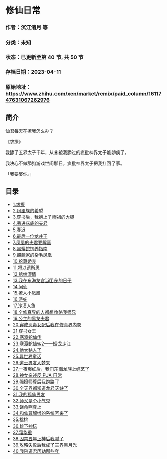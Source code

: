 # 修仙日常

### 作者：沉江渚月 等

### 分类：未知

### 状态：已更新至第 40 节, 共 50 节
### 存档日期：2023-04-11

### 原始地址：https://www.zhihu.com/xen/market/remix/paid_column/1611747631067262976


## 简介
仙君每天在撩我怎么办？


《求撩》


我舔了五界太子千年，从未被我舔过的疯批神界太子嫉妒疯了。


我决心不做舔狗游戏世间那日，疯批神界太子把我扛回了家。


「我要娶你。」




## 目录
- [1.求撩](1.求撩.md)
- [2.凤凰族的希望](2.凤凰族的希望.md)
- [3.穿书后，我抱上了师祖的大腿](3.穿书后，我抱上了师祖的大腿.md)
- [4.丢进床底的夫君](4.丢进床底的夫君.md)
- [5.春迟](5.春迟.md)
- [6.最后一位龙井王](6.最后一位龙井王.md)
- [7.凤凰的夫君要孵蛋](7.凤凰的夫君要孵蛋.md)
- [8.黑蟒蛇饲养指南](8.黑蟒蛇饲养指南.md)
- [9.麒麟家的杂毛凤凰](9.麒麟家的杂毛凤凰.md)
- [10.蛇尊娇宠](10.蛇尊娇宠.md)
- [11.将以遗所思](11.将以遗所思.md)
- [12.绾绾深情](12.绾绾深情.md)
- [13.我在东海龙宫当团宠的日子](13.我在东海龙宫当团宠的日子.md)
- [14.问仙](14.问仙.md)
- [15.撩人小凤凰](15.撩人小凤凰.md)
- [16.游蛇](16.游蛇.md)
- [17.沙漠人鱼](17.沙漠人鱼.md)
- [18.全修真界的人都想攻略我师兄](18.全修真界的人都想攻略我师兄.md)
- [19.公主的黑龙夫君](19.公主的黑龙夫君.md)
- [20.穿成恶毒女配后我在修真界内卷](20.穿成恶毒女配后我在修真界内卷.md)
- [21.穿书女王](21.穿书女王.md)
- [22.寒潭蛇仙传](22.寒潭蛇仙传.md)
- [23.寒潭蛇仙转2——蛟龙走江](23.寒潭蛇仙转2——蛟龙走江.md)
- [24.他太黏人了](24.他太黏人了.md)
- [25.异世界童话](25.异世界童话.md)
- [26.道士男友入梦来](26.道士男友入梦来.md)
- [27.一夜爆红后，我们东海龙族上综艺了](27.一夜爆红后，我们东海龙族上综艺了.md)
- [28.神女亲述反 PUA 日常](28.神女亲述反%20PUA%20日常.md)
- [29.强撩师尊后我跑路了](29.强撩师尊后我跑路了.md)
- [30.全天界都知道龙君天缺了](30.全天界都知道龙君天缺了.md)
- [31.我的狐仙男友](31.我的狐仙男友.md)
- [32.师父是个小气鬼](32.师父是个小气鬼.md)
- [33.饶命啊尊上](33.饶命啊尊上.md)
- [34.和仙尊解绑的系统回来了](34.和仙尊解绑的系统回来了.md)
- [35.桃桃](35.桃桃.md)
- [36.跳下神坛](36.跳下神坛.md)
- [37.霜华重](37.霜华重.md)
- [38.囚禁五年上神后我腻了](38.囚禁五年上神后我腻了.md)
- [39.攻略失败后我成了三界黑月光](39.攻略失败后我成了三界黑月光.md)
- [40.我陪道君历劫那些年](40.我陪道君历劫那些年.md)